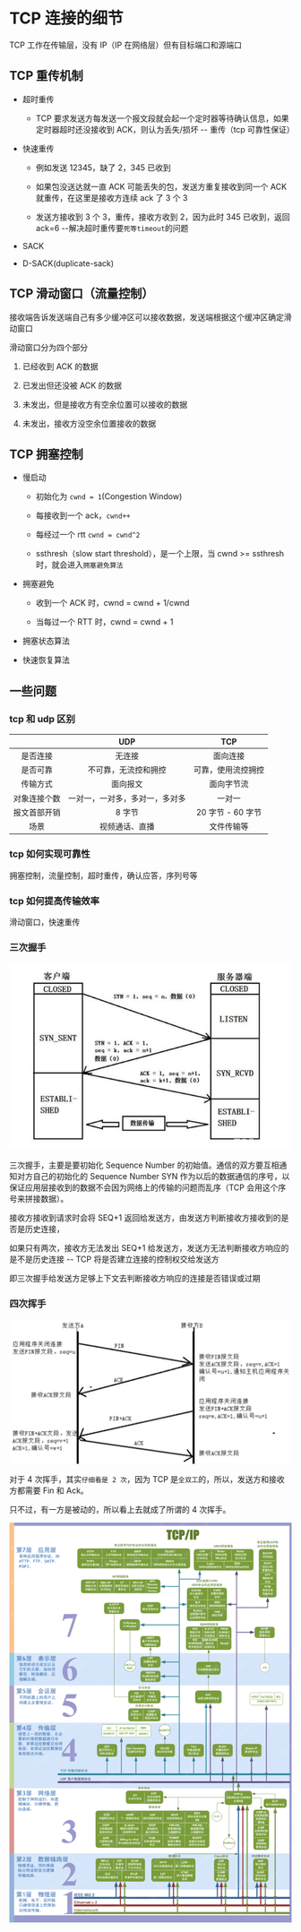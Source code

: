 # TCP 连接的细节

TCP 工作在传输层，没有 IP（IP 在网络层）但有目标端口和源端口

## TCP 重传机制

- 超时重传

  - TCP 要求发送方每发送一个报文段就会起一个定时器等待确认信息，如果定时器超时还没接收到 ACK，则认为丢失/损坏 -- 重传（tcp 可靠性保证）

- 快速重传

  - 例如发送 12345，缺了 2，345 已收到

  - 如果包没送达就一直 ACK 可能丢失的包，发送方重复接收到同一个 ACK 就重传，在这里是接收方连续 ack 了 3 个 3

  - 发送方接收到 3 个 3，重传，接收方收到 2，因为此时 345 已收到，返回 ack=6 --解决超时重传要`死等timeout`的问题

- SACK

- D-SACK(duplicate-sack)

## TCP 滑动窗口（流量控制）

接收端告诉发送端自己有多少缓冲区可以接收数据，发送端根据这个缓冲区确定滑动窗口

滑动窗口分为四个部分

1. 已经收到 ACK 的数据

2. 已发出但还没被 ACK 的数据

3. 未发出，但是接收方有空余位置可以接收的数据

4. 未发出，接收方没空余位置接收的数据

## TCP 拥塞控制

- 慢启动

  - 初始化为 `cwnd = 1`(Congestion Window)

  - 每接收到一个 ack，`cwnd++`

  - 每经过一个 rtt `cwnd = cwnd^2`

  - ssthresh（slow start threshold），是一个上限，当 cwnd >= ssthresh 时，就会进入`拥塞避免算法`

- 拥塞避免

  - 收到一个 ACK 时，cwnd = cwnd + 1/cwnd

  - 当每过一个 RTT 时，cwnd = cwnd + 1

- 拥塞状态算法

- 快速恢复算法

## 一些问题

### tcp 和 udp 区别

|              |              UDP               |        TCP         |
| :----------: | :----------------------------: | :----------------: |
|   是否连接   |             无连接             |      面向连接      |
|   是否可靠   |      不可靠，无流控和拥控      | 可靠，使用流控拥控 |
|   传输方式   |            面向报文            |     面向字节流     |
| 对象连接个数 | 一对一，一对多，多对一，多对多 |       一对一       |
| 报文首部开销 |             8 字节             | 20 字节 - 60 字节  |
|     场景     |         视频通话、直播         |     文件传输等     |

### tcp 如何实现可靠性

拥塞控制，流量控制，超时重传，确认应答，序列号等

### tcp 如何提高传输效率

滑动窗口，快速重传

### 三次握手

![](https://raw.githubusercontent.com/AaronKwong929/pictures/master/20210815110553.png)

三次握手，主要是要初始化 Sequence Number 的初始值。通信的双方要互相通知对方自己的初始化的 Sequence Number SYN 作为以后的数据通信的序号，以保证应用层接收到的数据不会因为网络上的传输的问题而乱序（TCP 会用这个序号来拼接数据）。

接收方接收到请求时会将 SEQ+1 返回给发送方，由发送方判断接收方接收到的是否是历史连接，

如果只有两次，接收方无法发出 SEQ+1 给发送方，发送方无法判断接收方响应的是不是历史连接 -- TCP 将是否建立连接的控制权交给发送方

即三次握手给发送方足够上下文去判断接收方响应的连接是否错误或过期

### 四次挥手

![](https://raw.githubusercontent.com/AaronKwong929/pictures/master/20210815110621.png)

对于 4 次挥手，其实`仔细看是 2 次`，因为 TCP 是`全双工`的，所以，发送方和接收方都需要 Fin 和 Ack。

只不过，有一方是被动的，所以看上去就成了所谓的 4 次挥手。

![pic](https://raw.githubusercontent.com/AaronKwong929/pictures/master/20210815105853.png)
